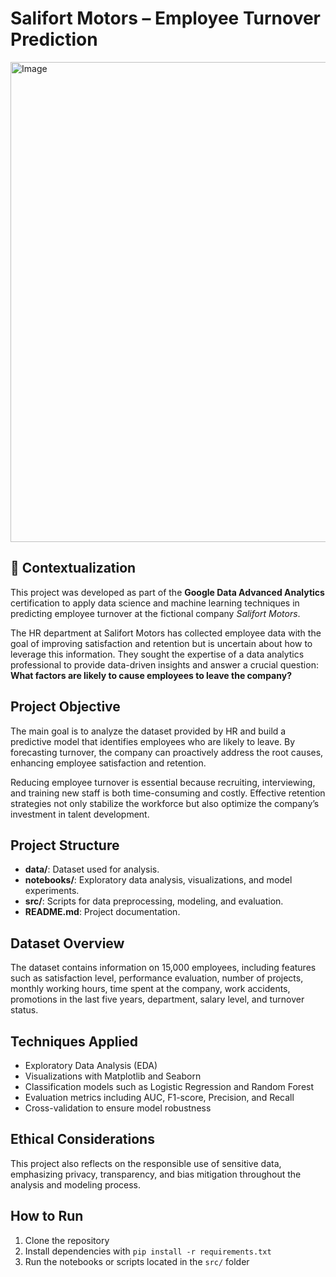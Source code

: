 # Salifort Motors – Employee Turnover Prediction

<img width="1408" height="768" alt="Image" src="https://github.com/user-attachments/assets/151fd4ba-7275-45d8-bed4-fd9e0bc0c47a" />

## 💼 Contextualization

This project was developed as part of the **Google Data Advanced Analytics** certification to apply data science and machine learning techniques in predicting employee turnover at the fictional company *Salifort Motors*. 

The HR department at Salifort Motors has collected employee data with the goal of improving satisfaction and retention but is uncertain about how to leverage this information. They sought the expertise of a data analytics professional to provide data-driven insights and answer a crucial question: **What factors are likely to cause employees to leave the company?**

## Project Objective
The main goal is to analyze the dataset provided by HR and build a predictive model that identifies employees who are likely to leave. By forecasting turnover, the company can proactively address the root causes, enhancing employee satisfaction and retention.

Reducing employee turnover is essential because recruiting, interviewing, and training new staff is both time-consuming and costly. Effective retention strategies not only stabilize the workforce but also optimize the company’s investment in talent development.

## Project Structure
- **data/**: Dataset used for analysis.
- **notebooks/**: Exploratory data analysis, visualizations, and model experiments.
- **src/**: Scripts for data preprocessing, modeling, and evaluation.
- **README.md**: Project documentation.

## Dataset Overview
The dataset contains information on 15,000 employees, including features such as satisfaction level, performance evaluation, number of projects, monthly working hours, time spent at the company, work accidents, promotions in the last five years, department, salary level, and turnover status.

## Techniques Applied
- Exploratory Data Analysis (EDA)
- Visualizations with Matplotlib and Seaborn
- Classification models such as Logistic Regression and Random Forest
- Evaluation metrics including AUC, F1-score, Precision, and Recall
- Cross-validation to ensure model robustness

## Ethical Considerations
This project also reflects on the responsible use of sensitive data, emphasizing privacy, transparency, and bias mitigation throughout the analysis and modeling process.

## How to Run
1. Clone the repository
2. Install dependencies with `pip install -r requirements.txt`
3. Run the notebooks or scripts located in the `src/` folder


